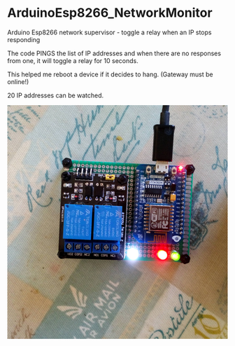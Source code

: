 # ArduinoEsp8266_NetworkMonitor
Arduino Esp8266 network supervisor - toggle a relay when an IP stops responding

The code PINGS the list of IP addresses and when there are no responses from one, it will toggle a relay for 
10 seconds. 

This helped me reboot a device if it decides to hang. (Gateway must be online!) 

20 IP addresses can be watched.

![Image](https://github.com/RichardPar/ArduinoEsp8266_NetworkMonitor/blob/master/_20190324_150017.JPG)


